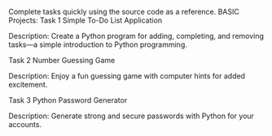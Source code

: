 Complete tasks quickly using the source code as a reference.
BASIC Projects:
Task 1 Simple To-Do List Application

Description: Create a Python program for adding, completing, and removing tasks—a simple introduction to Python programming.



Task 2 Number Guessing Game

Description: Enjoy a fun guessing game with computer hints for added excitement.



Task 3 Python Password Generator

Description: Generate strong and secure passwords with Python for your accounts.

